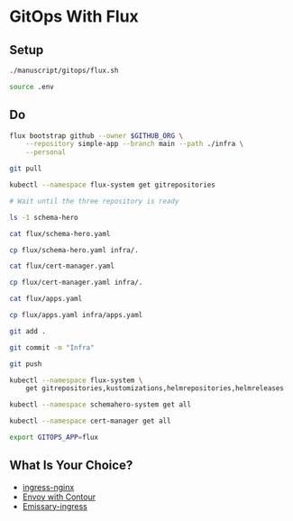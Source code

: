 # GitOps With Flux

## Setup

```bash
./manuscript/gitops/flux.sh

source .env
```

## Do

```bash
flux bootstrap github --owner $GITHUB_ORG \
    --repository simple-app --branch main --path ./infra \
    --personal

git pull

kubectl --namespace flux-system get gitrepositories

# Wait until the three repository is ready

ls -1 schema-hero

cat flux/schema-hero.yaml

cp flux/schema-hero.yaml infra/.

cat flux/cert-manager.yaml

cp flux/cert-manager.yaml infra/.

cat flux/apps.yaml

cp flux/apps.yaml infra/apps.yaml

git add .

git commit -m "Infra"

git push

kubectl --namespace flux-system \
    get gitrepositories,kustomizations,helmrepositories,helmreleases

kubectl --namespace schemahero-system get all

kubectl --namespace cert-manager get all

export GITOPS_APP=flux
```

## What Is Your Choice?

* [ingress-nginx](../ingress/rejekts-paris-nginx.md)
* [Envoy with Contour](../ingress/rejekts-paris-contour.md)
* [Emissary-ingress](../ingress/rejekts-paris-emissary-ingress.md)
